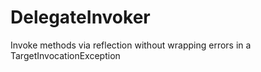 DelegateInvoker
===============

Invoke methods via reflection without wrapping errors in a TargetInvocationException
